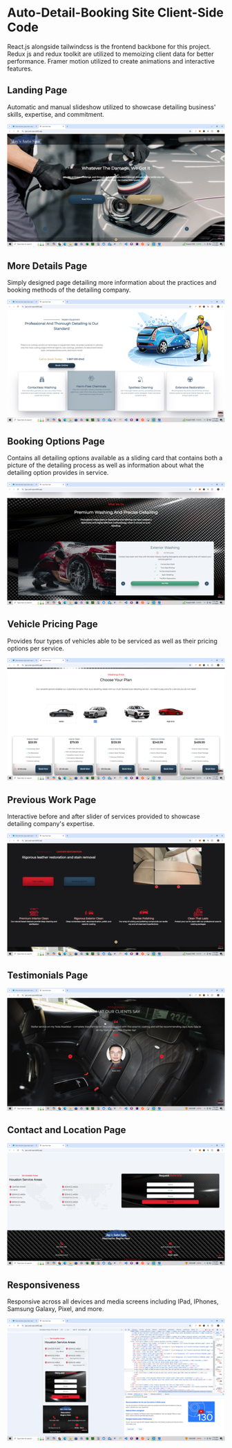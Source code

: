 # Auto-Detail-Booking Site Client-Side Code
React.js alongside tailwindcss is the frontend backbone for this project. Redux js and redux toolkit are utilized to memoizing client data for better performance. Framer motion utilized to create animations and interactive features. 

## Landing Page
Automatic and manual slideshow utilized to showcase detailing business' skills, expertise, and commitment.

![landing Page](src/assets/landing.png)

## More Details Page
Simply designed page detailing more information about the practices and booking methods of the detailing company.

![landing Page](src/assets/more_info.png)

## Booking Options Page
Contains all detailing options available as a sliding card that contains both a picture of the detailing process as well as information about what the detailing option provides in service.

![landing page](src/assets/booking.png)

## Vehicle Pricing Page
Provides four types of vehicles able to be serviced as well as their pricing options per service.

![landing page](src/assets/vehicles.png)

## Previous Work Page
Interactive before and after slider of services provided to showcase detailing company's expertise.

![landing page](src/assets/before_after.png)

## Testimonials Page

![landing page](src/assets/testimonials.png)

## Contact and Location Page

![landing page](src/assets/contact.png)

## Responsiveness
Responsive across all devices and media screens including IPad, IPhones, Samsung Galaxy, Pixel, and more.

![landing page](src/assets/responsive.png)


